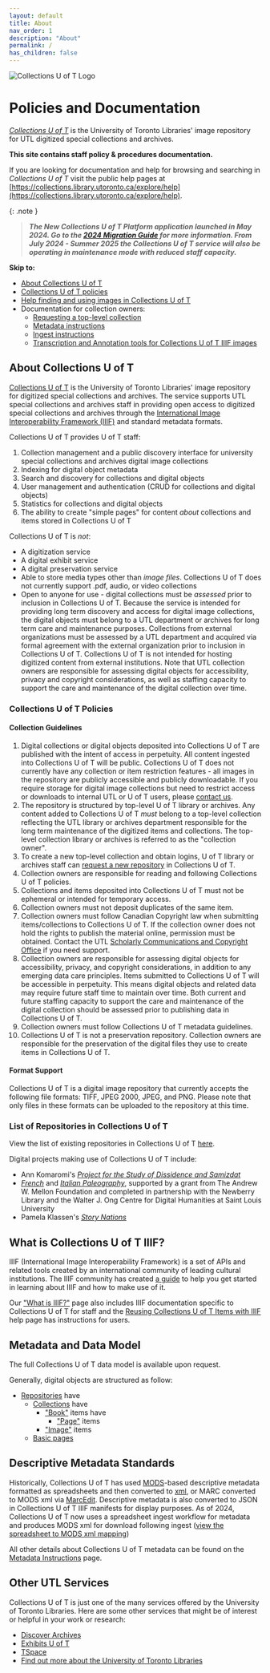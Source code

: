 ```yaml
---
layout: default
title: About
nav_order: 1
description: "About"
permalink: /
has_children: false
---
```


![Collections U of T Logo](img/collections_uoft_logo.png)

# Policies and Documentation

*[Collections U of T](https://collections-beta.library.utoronto.ca)* is the  University of Toronto Libraries' image repository for UTL digitized special collections and archives. 

**This site contains staff policy & procedures documentation.**

If you are looking for documentation and help for browsing and searching in *Collections U of T* visit the public help pages at [https://collections.library.utoronto.ca/explore/help](https://collections.library.utoronto.ca/explore/help).

{: .note }
> ***The New Collections U of T Platform application launched in May 2024. Go to the [2024 Migration Guide](https://utlib.github.io/collections-uoft/documentation/2024-migration-guide) for more information. From July 2024 - Summer 2025 the Collections U of T service will also be operating in maintenance mode with reduced staff capacity.***

**Skip to:**
* [About Collections U of T](index.md#about-collections-u-of-t)
* [Collections U of T policies](index.md#collections-u-of-t-policies)
* [Help finding and using images in Collections U of T](https://collections.library.utoronto.ca/explore/help)
* Documentation for collection owners:
    * [Requesting a top-level collection](documentation/adding-new-collections.md)
    * [Metadata instructions](documentation/metadata.md)
    * [Ingest instructions](documentation/ingest-instructions.md)
    * [Transcription and Annotation tools for Collections U of T IIIF images](documentation/transcriptions-with-iiif.md)

## About Collections U of T
[Collections U of T](https://collections.library.utoronto.ca) is the  University of Toronto Libraries' image repository for digitized special collections and archives. The service supports UTL special collections and archives staff in providing open access to digitized special collections and archives through the [International Image Interoperability Framework (IIIF)](https://iiif.io/) and standard metadata formats. 

Collections U of T provides U of T staff:

1. Collection management and a public discovery interface for university special collections and archives digital image collections
2. Indexing for digital object metadata
3. Search and discovery for collections and digital objects
4. User management and authentication (CRUD for collections and digital objects)
5. Statistics for collections and digital objects
6. The ability to create "simple pages" for content _about_ collections and items stored in Collections U of T

Collections U of T is *not*:
* A digitization service
* A digital exhibit service
* A digital preservation service
* Able to store media types other than _image files_. Collections U of T does not currently support .pdf, audio, or video collections
* Open to anyone for use - digital collections must be *assessed* prior to inclusion in Collections U of T. Because the service is intended for providing long term discovery and access for digital image collections, the digital objects must belong to a UTL department or archives for long term care and maintenance purposes. Collections from external organizations must be assessed by a UTL department and acquired via formal agreement with the external organization prior to inclusion in Collections U of T. Collections U of T is not intended for hosting digitized content from external institutions. Note that UTL collection owners are responsible for assessing digital objects for accessibility, privacy and copyright considerations, as well as staffing capacity to support the care and maintenance of the digital collection over time. 

### Collections U of T Policies

#### Collection Guidelines

1. Digital collections or digital objects deposited into Collections U of T are published with the intent of access in perpetuity. All content ingested into Collections U of T will be public. Collections U of T does not currently have any collection or item restriction features - all images in the repository are publicly accessible and publicly downloadable. If you require storage for digital image collections but need to restrict access or downloads to internal UTL or U of T users, please [contact us](mailto:digitalinitiatives@library.utoronto.ca). 
2. The repository is structured by top-level U of T library or archives. Any content added to Collections U of T *must* belong to a top-level collection reflecting the UTL library or archives department responsible for the long term maintenance of the digitized items and collections. The top-level collection library or archives is referred to as the "collection owner".
3. To create a new top-level collection and obtain logins, U of T library or archives staff can [request a new repository](https://utlib.github.io/collections-uoft/documentation/adding-new-collections) in Collections U of T. 
4. Collection owners are responsible for reading and following Collections U of T policies.
5. Collections and items deposited into Collections U of T must not be ephemeral or intended for temporary access.
6. Collection owners must not deposit duplicates of the same item.
7. Collection owners must follow Canadian Copyright law when submitting items/collections to Collections U of T. If the collection owner does not hold the rights to publish the material online, permission must be obtained. Contact the UTL [Scholarly Communications and Copyright Office](https://onesearch.library.utoronto.ca/copyright/scholarly-communications-and-copyright-office) if you need support. 
8. Collection owners are responsible for assessing digital objects for accessibility, privacy, and copyright considerations, in addition to any emerging data care principles. Items submitted to Collections U of T will be accessible in perpetuity. This means digital objects and related data may require future staff time to maintain over time. Both current and future staffing capacity to support the care and maintenance of the digital collection should be assessed prior to publishing data in Collections U of T.
9. Collection owners must follow Collections U of T metadata guidelines.
10. Collections U of T is not a preservation repository. Collection owners are responsible for the preservation of the digital files they use to create items in Collections U of T.

#### Format Support

Collections U of T is a digital image repository that currently accepts the following file formats: TIFF, JPEG 2000, JPEG, and PNG. Please note that only files in these formats can be uploaded to the repository at this time.

### List of Repositories in Collections U of T

View the list of existing repositories in Collections U of T [here](https://collections.library.utoronto.ca/repositories).

Digital projects making use of Collections U of T include:
* Ann Komaromi's *[Project for the Study of Dissidence and Samizdat](https://collections-beta.library.utoronto.ca/view/samizdat:root)*
* *[French](https://french.newberry.t-pen.org/)* and *[Italian Paleography](https://italian.newberry.t-pen.org/)*, supported by a grant from The Andrew W. Mellon Foundation and completed in partnership with the Newberry Library and the Walter J. Ong Centre for Digital Humanities at Saint Louis University
* Pamela Klassen's *[Story Nations](https://storynations.utoronto.ca/index.php/the-diary/the-digital-edition/manuscript-and-transcription/)*


## What is Collections U of T IIIF?

IIIF (International Image Interoperability Framework) is a set of APIs and related tools created by an international community of leading cultural institutions. The IIIF community has created [a guide](https://iiif.io/guides/using_iiif_resources/) to help you get started in learning about IIIF and how to make use of it.

Our ["What is IIIF?"](https://utlib.github.io/collections-uoft/documentation/iiif-collections) page also includes IIIF documentation specific to Collections U of T for staff and the [Reusing Collections U of T Items with IIIF](https://collections.library.utoronto.ca/explore/getting_started) help page has instructions for users.  

## Metadata and Data Model

The full Collections U of T data model is available upon request.

Generally, digital objects are structured as follow:
* [Repositories](https://collections.library.utoronto.ca/repositories) have
  * [Collections](https://collections.library.utoronto.ca/search?itemType=COLLECTION) have
    * ["Book"](https://collections.library.utoronto.ca/search?itemType=BOOK) items have
      * ["Page"](https://collections.library.utoronto.ca/search?itemType=PAGE) items
    * ["Image"](https://collections.library.utoronto.ca/search?itemType=IMAGE) items
  * [Basic pages](https://utlib.github.io/collections-uoft/documentation/add-simple-page)  
   

## Descriptive Metadata Standards
Historically, Collections U of T has used [MODS](https://www.loc.gov/standards/mods/userguide/generalapp.html)-based descriptive metadata formatted as spreadsheets and then converted to [xml](https://www.w3schools.com/xml/xml_whatis.asp ), or MARC converted to MODS xml via [MarcEdit](https://marcedit.reeset.net/). Descriptive metadata is also converted to JSON in Collections U of T IIIF manifests for display purposes. As of 2024, Collections U of T now uses a spreadsheet ingest workflow for metadata and produces MODS xml for download following ingest ([view the spreadsheet to MODS xml mapping](/xml_mods_collections_uoft_mapping.xml))

All other details about Collections U of T metadata can be found on the [Metadata Instructions](https://utlib.github.io/collections-uoft/documentation/metadata) page. 

## Other UTL Services

Collections U of T is just one of the many services offered by the University of Toronto Libraries. Here are some other services that might be of interest or helpful in your work or research:
* [Discover Archives](https://discoverarchives.library.utoronto.ca/)
* [Exhibits U of T](https://exhibits.library.utoronto.ca/)
* [TSpace](https://tspace.library.utoronto.ca/?refresh=true)
* [Find out more about the University of Toronto Libraries](https://onesearch.library.utoronto.ca/)
